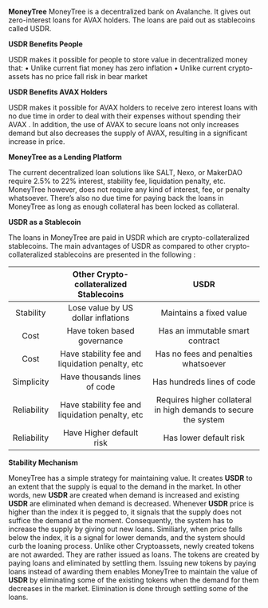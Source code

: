 **MoneyTree**
MoneyTree is a decentralized bank on Avalanche. It gives out zero-interest loans for AVAX holders. The loans are paid out as stablecoins called USDR.

**USDR Benefits People**

USDR makes it possible for people to store value in decentralized money that:
•	Unlike current fiat money has zero inflation
•	Unlike current crypto-assets has no price fall risk in bear market

**USDR Benefits AVAX  Holders**

USDR makes it possible for AVAX  holders to receive zero interest loans with no due time in order to deal with their expenses without spending their AVAX .
In addition, the use of AVAX to secure loans not only increases demand but also decreases the supply of AVAX, resulting in a significant increase in price.

**MoneyTree as a Lending Platform**

The current decentralized loan solutions like SALT, Nexo, or MakerDAO require 2.5% to 22% interest, stability fee, liquidation penalty, etc. MoneyTree however, does not require any kind of interest, fee, or penalty whatsoever. There’s also no due time for paying back the loans in MoneyTree as long as enough collateral has been locked as collateral.

**USDR as a Stablecoin**

The loans in MoneyTree are paid in USDR which are crypto-collateralized stablecoins. 
The main advantages of USDR as compared to other crypto-collateralized stablecoins are presented in the following :

|               |   **Other Crypto-collateralized Stablecoins**   |                            **USDR**                             | 
|:-------------:|:-----------------------------------------------:|:---------------------------------------------------------------:|              
| Stability     | Lose value by US dollar inflations              | Maintains a fixed value                                         |
| Cost          | Have token based governance                     | Has an immutable smart contract                                 |
| Cost          | Have stability fee and liquidation penalty, etc | Has no fees and penalties whatsoever                            |
| Simplicity    | Have thousands lines of code                    | Has hundreds lines of code                                      |
| Reliability   | Have stability fee and liquidation penalty, etc | Requires higher collateral in high demands to secure the system |
| Reliability   | Have Higher default risk                        | Has lower default risk                                          |

**Stability Mechanism**

MoneyTree has a simple strategy for maintaining value. It creates **USDR** to an extent that the supply is equal to the demand in the market. In other words, new **USDR** are created when demand is increased and existing **USDR** are eliminated when demand is decreased.
Whenever **USDR** price is higher than the index it is pegged to, it signals that the supply does not suffice the demand at the moment. Consequently, the system has to increase the supply by giving out new loans. Similiarly, when price falls below the index, it is a signal for lower demands, and the system should curb the loaning process.
Unlike other Cryptoassets, newly created tokens are not awarded. They are rather issued as loans. The tokens are created by paying loans and eliminated by settling them.
Issuing new tokens by paying loans instead of awarding them enables MoneyTree to maintain the value of **USDR** by eliminating some of the existing tokens when the demand for them decreases in the market. Elimination is done through settling some of the loans.





